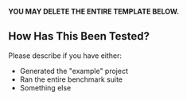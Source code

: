 **YOU MAY DELETE THE ENTIRE TEMPLATE BELOW.**

## How Has This Been Tested?

Please describe if you have either:
- Generated the "example" project
- Ran the entire benchmark suite
- Something else
